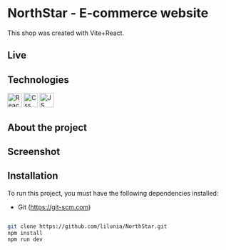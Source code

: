 # NorthStar - E-commerce website

This shop was created with Vite+React.

## Live

## Technologies

<p align="left">
<a href="https://react.dev/"><img src="./src/img/React-icon.png" style="width:32px; height:32px;" alt="React icon"></a>
<a href="https://developer.mozilla.org/en-US/docs/Web/CSS?retiredLocale=pl"><img src="./src/img/css3_icon.svg" style="width:32px; height:32px;" alt="Css icon"></a>
<a href="https://developer.mozilla.org/en-US/docs/Web/JavaScript"><img src="./src/img/js_icon.svg" style="width:32px; height:32px;" alt="JS icon"></a>

## About the project

## Screenshot

  <p align="center">
  <!-- <img src="./src/img/memory-game.PNG" width= "70%" height= "70%" alt="Main app screenshot"> -->
  </p>

## Installation

To run this project, you must have the following dependencies installed:

- Git (https://git-scm.com)

```bash

git clone https://github.com/lilunia/NorthStar.git
npm install
npm run dev

```